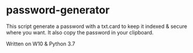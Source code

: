 # password-generator

This script generate a password with a txt.card to keep it indexed & secure where you want.
It also copy the password in your clipboard.

Written on W10 & Python 3.7

